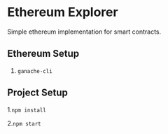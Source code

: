 # Ethereum Explorer
Simple ethereum implementation for smart contracts.
## Ethereum Setup
1. `ganache-cli`

## Project Setup

1.`npm install`

2.`npm start`
